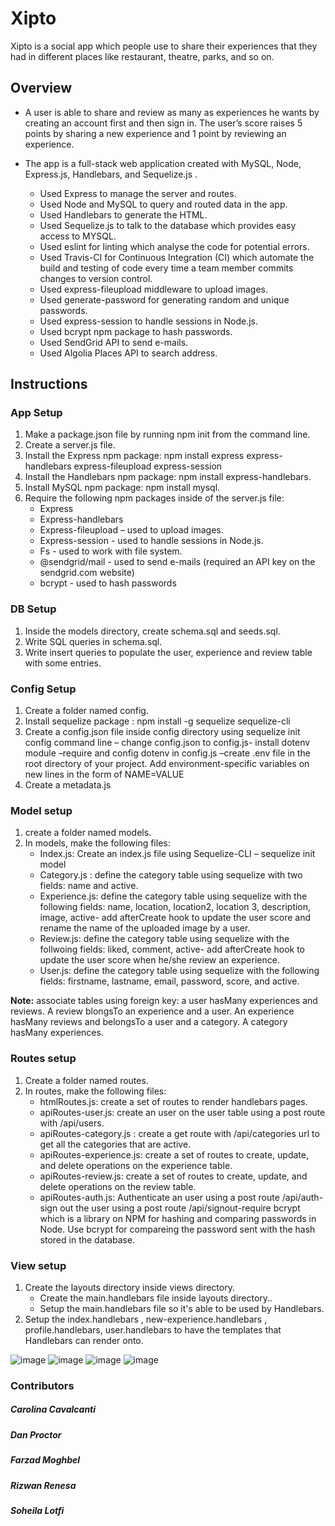 # Xipto

Xipto is a social app which people use to share their experiences that they had in different places like restaurant, theatre, parks, and so on.

## Overview

 *  A user is able to share and review as many as experiences he wants by creating an account first and then sign in. The user’s score raises 5 points by sharing a new experience and 1 point by reviewing an experience. 


 *  The app is a full-stack web application created with MySQL, Node, Express.js, Handlebars, and Sequelize.js . 
 
       * Used Express to manage the server and routes.
       * Used Node and MySQL to query and routed data in the app.
       * Used Handlebars to generate the HTML.
       * Used Sequelize.js to talk to the database which provides easy access to MYSQL.
       * Used eslint for linting which analyse the code for potential errors.
       * Used Travis-CI for Continuous Integration (CI) which automate the build and testing of code
          every time a team member commits changes to version control.
       * Used express-fileupload middleware to upload images.
       * Used generate-password for generating random and unique passwords.
       * Used express-session to handle sessions in Node.js.
       * Used bcrypt npm package to hash passwords.
       * Used SendGrid API to send e-mails.
       * Used Algolia Places API to search address.
    
## Instructions
### App Setup
1.	Make a package.json file by running npm init from the command line.
2.	Create a server.js file.
3.	Install the Express npm package: npm install express express-handlebars express-fileupload express-session
4.	Install the Handlebars npm package: npm install express-handlebars.
5.	Install MySQL npm package: npm install mysql.
6.	Require the following npm packages inside of the server.js file:
      *  Express
      *  Express-handlebars
      *  Express-fileupload – used to upload images.
      *  Express-session - used to handle sessions in Node.js.
      *  Fs - used to work with file system.
      *  @sendgrid/mail - used to send e-mails (required an API key on the sendgrid.com website)
      *  bcrypt - used to hash passwords
      
### DB Setup
1.	Inside the models directory, create schema.sql and seeds.sql.
2.	Write SQL queries in schema.sql. 
3.	Write insert queries to populate the user, experience and review table with some entries.

### Config Setup
1.	Create a folder named config.
2.	Install sequelize package : npm install -g sequelize sequelize-cli
3.	Create a config.json file inside config directory using  sequelize init config command line – change config.json to config.js- install dotenv module –require and config dotenv in config.js –create .env file in the root directory of your project. Add environment-specific variables on new lines in the form of NAME=VALUE
4.	Create a metadata.js 

### Model setup
1.	create a folder named models.
2.	In models, make  the following files: 
      *  Index.js: Create an index.js file using Sequelize-CLI – sequelize init model
      *  Category.js : define the category table using sequelize with two fields: name and active.
      *  Experience.js: define the category table using sequelize with the following fields: name, location, location2,
         location 3, description, image, active- add afterCreate hook to update the user score and rename the name of
         the uploaded  image by a user.
      *  Review.js: define the category table using sequelize with the follwoing fields: liked, comment, active- 
         add afterCreate hook to  update the user score when he/she review an experience.
      *  User.js: define the category table using sequelize with the following fields: firstname, lastname, email, password, score, 
         and active.
 
**Note:** associate tables using foreign key: a user hasMany experiences and reviews. A review blongsTo an experience and a user. 
An experience hasMany reviews and belongsTo a user and a category. A category hasMany experiences.

### Routes setup
1. Create a folder named  routes.  
2. In routes, make  the following files: 
      *  htmlRoutes.js: create a set of routes to render handlebars pages.
      *  apiRoutes-user.js: create an user on the user table using a post route with /api/users.
      *  apiRoutes-category.js : create a get route with /api/categories url to get all the categories that are active.
      *  apiRoutes-experience.js: create a set of routes to create, update, and delete operations on the experience table.
      *  apiRoutes-review.js: create a set of routes to create, update, and delete operations on the review table.
      *  apiRoutes-auth.js: Authenticate an user using a post route /api/auth- sign out the user using a post route 
         /api/signout-require bcrypt which is a library on NPM for hashing and comparing passwords in Node. 
         Use bcrypt for compareing the password sent with the hash stored in the database.

### View setup
1.	Create the layouts directory inside views directory.
      *  Create the main.handlebars file inside layouts directory..
      *  Setup the main.handlebars file so it's able to be used by Handlebars.
2. Setup the index.handlebars , new-experience.handlebars , profile.handlebars, user.handlebars  to have the templates that Handlebars can render onto.


![image](https://user-images.githubusercontent.com/49765334/65067481-9f069600-d954-11e9-87bb-2674bd4e6722.png)
![image](https://user-images.githubusercontent.com/49765334/65067510-b0e83900-d954-11e9-8b85-b2e18a261698.png)
![image](https://user-images.githubusercontent.com/49765334/65067552-c78e9000-d954-11e9-9ce5-c7e348881e92.png)
![image](https://user-images.githubusercontent.com/49765334/65067582-d6754280-d954-11e9-871b-8f5beaf853ca.png)

### Contributors
   ##### Carolina Cavalcanti 
   ##### Dan Proctor
   ##### Farzad Moghbel
   ##### Rizwan Renesa
   ##### Soheila Lotfi
